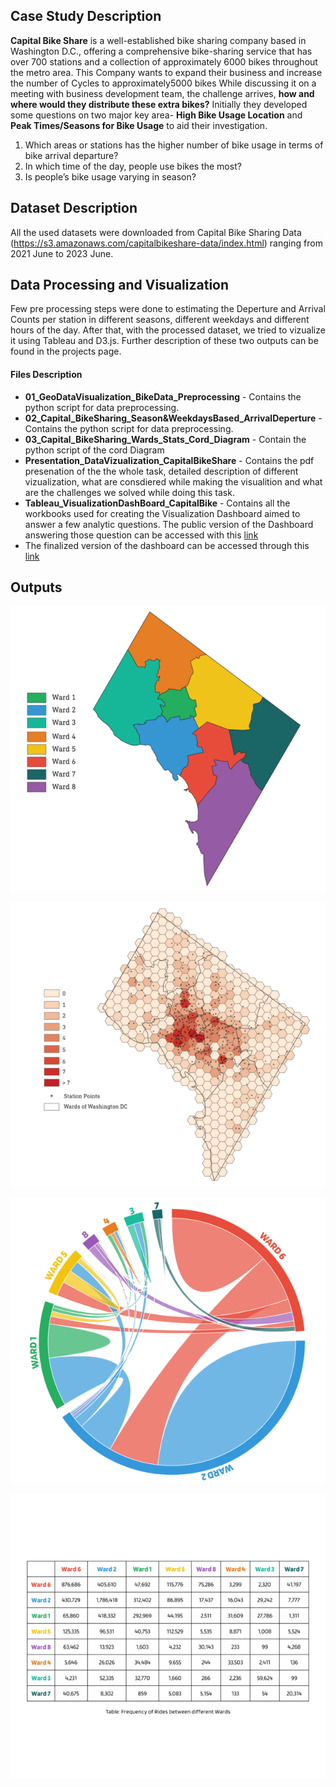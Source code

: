 ## Case Study Description
**Capital Bike Share** is a well-established bike sharing company based in Washington D.C., offering a comprehensive bike-sharing service that has over 700 stations and a collection of approximately 6000 bikes throughout the metro area. This Company wants to expand their business and increase the number of Cycles to approximately5000 bikes While discussing it on a meeting  with business development team, the challenge arrives, **how and where would they distribute these extra bikes?** Initially they developed some questions on two major key area- **High Bike Usage Location** and **Peak Times/Seasons for Bike Usage** to aid their investigation. 

  1. Which areas or stations has the higher number of bike usage in terms of bike arrival departure?
  2. In which time of the day, people use bikes the most?
  3. Is people’s bike usage varying in season?

## Dataset Description
All the used datasets were downloaded from Capital Bike Sharing Data (https://s3.amazonaws.com/capitalbikeshare-data/index.html) ranging from 2021 June to 2023 June. 

## Data Processing and Visualization
Few pre processing steps were done to estimating the Deperture and Arrival Counts per station in different seasons, different weekdays and different hours of the day.
After that, with the processed dataset, we tried to vizualize it using Tableau and D3.js. Further description of these two outputs can be found in the projects page. 

#### Files Description
* **01_GeoDataVisualization_BikeData_Preprocessing** - Contains the python script for data preprocessing. 
* **02_Capital_BikeSharing_Season&WeekdaysBased_ArrivalDeperture** - Contains the python script for data preprocessing. 
* **03_Capital_BikeSharing_Wards_Stats_Cord_Diagram** - Contain the python script of the cord Diagram
* **Presentation_DataVizualization_CapitalBikeShare** - Contains the pdf presenation of the the whole task, detailed description of different vizualization, what are consdiered while making the visualition and what are the challenges we solved while doing this task. 
* **Tableau_VisualizationDashBoard_CapitalBike** - Contains all the workbooks used for creating the Visualization Dashboard aimed to answer a few analytic questions. The public version of the Dashboard answering those question can be accessed with this [link](https://public.tableau.com/app/profile/tahmida.sarker.muna/viz/QA_CapitalBikeshareWashingtonD_C/Story1)
* The finalized version of the dashboard can be accessed through this [link](https://public.tableau.com/app/profile/mahir.tazwar5324/viz/UpdatedVersion_CapitalBikeshareWashingtonD_C_16980955758270/MainDashboard#1)

## Outputs

![Example Output](03_Outputs/01_Wards_WashingtonDC.png)

![Example Output](03_Outputs/02_StationDensity_Map.png)

![Example Output](03_Outputs/03_Chord-Diagram.png)

![Example Output](03_Outputs/04_Chord-Diagram_Table.png)
